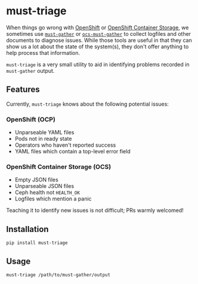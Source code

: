 # must-triage
When things go wrong with [OpenShift](https://www.openshift.com/) or [OpenShift Container Storage](https://www.openshift.com/products/container-storage/), we sometimes use [`must-gather`](https://github.com/openshift/must-gather) or [`ocs-must-gather`](https://github.com/openshift/ocs-operator/tree/master/must-gather) to collect logfiles and other documents to diagnose issues. While those tools are useful in that they can show us a lot about the state of the system(s), they don't offer anything to help process that information.

`must-triage` is a very small utility to aid in identifying problems recorded in `must-gather` output.

## Features
Currently, `must-triage` knows about the following potential issues:

### OpenShift (OCP)
- Unparseable YAML files
- Pods not in ready state
- Operators who haven't reported success
- YAML files which contain a top-level error field

### OpenShift Container Storage (OCS)
- Empty JSON files
- Unparseable JSON files
- Ceph health not `HEALTH_OK`
- Logfiles which mention a panic

Teaching it to identify new issues is not difficult; PRs warmly welcomed!

## Installation
```
pip install must-triage
```

## Usage
```
must-triage /path/to/must-gather/output
```
